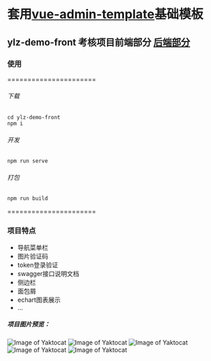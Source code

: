 # 套用[vue-admin-template](https://github.com/woai3c/vue-admin-template.git)基础模板
## ylz-demo-front 考核项目前端部分 [后端部分](https://github.com/lingfenghu/ylz-demo-web)
### 使用
======================
###### 下载
```
cd ylz-demo-front
npm i
```
###### 开发
```
npm run serve
```
###### 打包
```
npm run build
```
======================
### 项目特点
* 导航菜单栏
* 图片验证码
* token登录验证
* swagger接口说明文档
* 侧边栏
* 面包屑
* echart图表展示
* ...
##### 项目图片预览：
![Image of Yaktocat](https://octodex.github.com/images/yaktocat.png)
![Image of Yaktocat](https://octodex.github.com/images/yaktocat.png)
![Image of Yaktocat](https://octodex.github.com/images/yaktocat.png)
![Image of Yaktocat](https://octodex.github.com/images/yaktocat.png)
![Image of Yaktocat](https://octodex.github.com/images/yaktocat.png)

